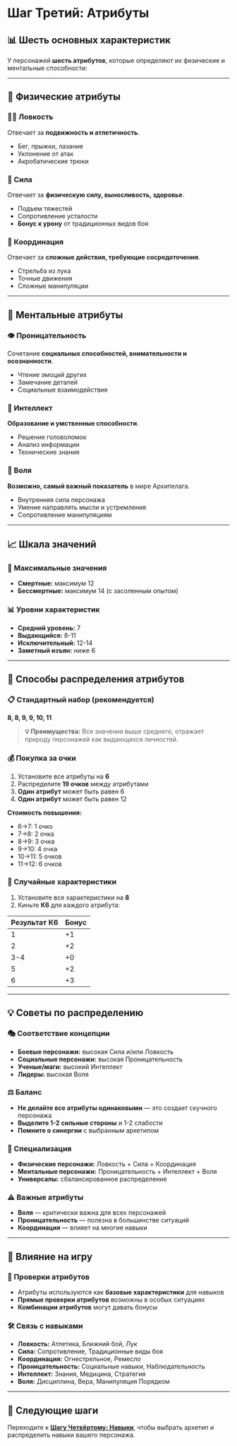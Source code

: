 # Шаг Третий: Атрибуты

## 📊 Шесть основных характеристик

У персонажей **шесть атрибутов**, которые определяют их физические и ментальные способности:

---

## 💪 Физические атрибуты

### 🏃‍♂️ Ловкость
Отвечает за **подвижность и атлетичность**.
- Бег, прыжки, лазание
- Уклонение от атак
- Акробатические трюки

### 💪 Сила
Отвечает за **физическую силу, выносливость, здоровье**.
- Подъем тяжестей
- Сопротивление усталости
- **Бонус к урону** от традиционных видов боя

### 🎯 Координация
Отвечает за **сложные действия, требующие сосредоточения**.
- Стрельба из лука
- Точные движения
- Сложные манипуляции

---

## 🧠 Ментальные атрибуты

### 👁️ Проницательность
Сочетание **социальных способностей, внимательности и осознанности**.
- Чтение эмоций других
- Замечание деталей
- Социальные взаимодействия

### 🧠 Интеллект
**Образование и умственные способности**.
- Решение головоломок
- Анализ информации
- Технические знания

### 💫 Воля
**Возможно, самый важный показатель** в мире Архипелага.
- Внутренняя сила персонажа
- Умение направлять мысли и устремления
- Сопротивление манипуляциям

---

## 📈 Шкала значений

### 🎯 Максимальные значения
- **Смертные:** максимум 12
- **Бессмертные:** максимум 14 (с засоленным опытом)

### 📊 Уровни характеристик
- **Средний уровень:** 7
- **Выдающийся:** 8-11
- **Исключительный:** 12-14
- **Заметный изъян:** ниже 6

---

## 🎲 Способы распределения атрибутов

### 📋 Стандартный набор (рекомендуется)
**8, 8, 9, 9, 10, 11**

> **💡 Преимущества:** Все значения выше среднего, отражает природу персонажей как выдающихся личностей.

### 💰 Покупка за очки
1. Установите все атрибуты на **6**
2. Распределите **19 очков** между атрибутами
3. **Один атрибут** может быть равен 6
4. **Один атрибут** может быть равен 12

**Стоимость повышения:**
- 6→7: 1 очко
- 7→8: 2 очка
- 8→9: 3 очка
- 9→10: 4 очка
- 10→11: 5 очков
- 11→12: 6 очков

### 🎲 Случайные характеристики
1. Установите все характеристики на **8**
2. Киньте **К6** для каждого атрибута:

| Результат К6 | Бонус |
|--------------|-------|
| 1            | +1    |
| 2            | +2    |
| 3-4          | +0    |
| 5            | +2    |
| 6            | +3    |

---

## 💡 Советы по распределению

### 🎭 Соответствие концепции
- **Боевые персонажи:** высокая Сила и/или Ловкость
- **Социальные персонажи:** высокая Проницательность
- **Ученые/маги:** высокий Интеллект
- **Лидеры:** высокая Воля

### ⚖️ Баланс
- **Не делайте все атрибуты одинаковыми** — это создает скучного персонажа
- **Выделите 1-2 сильные стороны** и 1-2 слабости
- **Помните о синергии** с выбранным архетипом

### 🎯 Специализация
- **Физические персонажи:** Ловкость + Сила + Координация
- **Ментальные персонажи:** Проницательность + Интеллект + Воля
- **Универсалы:** сбалансированное распределение

### ⚠️ Важные атрибуты
- **Воля** — критически важна для всех персонажей
- **Проницательность** — полезна в большинстве ситуаций
- **Координация** — влияет на многие навыки

---

## 🔄 Влияние на игру

### 🎲 Проверки атрибутов
- Атрибуты используются как **базовые характеристики** для навыков
- **Прямые проверки атрибутов** возможны в особых ситуациях
- **Комбинации атрибутов** могут давать бонусы

### 🛠️ Связь с навыками
- **Ловкость:** Атлетика, Ближний бой, Лук
- **Сила:** Сопротивление, Традиционные виды боя
- **Координация:** Огнестрельное, Ремесло
- **Проницательность:** Социальные навыки, Наблюдательность
- **Интеллект:** Знания, Медицина, Стратегия
- **Воля:** Дисциплина, Вера, Манипуляция Порядком

---

## 📖 Следующие шаги

Переходите к **[Шагу Четвёртому: Навыки](06-shag-4-navyki.md)**, чтобы выбрать архетип и распределить навыки вашего персонажа.
